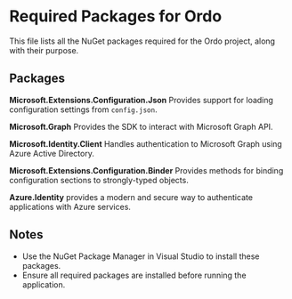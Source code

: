 ﻿# Required Packages for Ordo

This file lists all the NuGet packages required for the Ordo project, along with their purpose.

## Packages

**Microsoft.Extensions.Configuration.Json**
Provides support for loading configuration settings from `config.json`.

**Microsoft.Graph**
Provides the SDK to interact with Microsoft Graph API.

**Microsoft.Identity.Client**
 Handles authentication to Microsoft Graph using Azure Active Directory.

**Microsoft.Extensions.Configuration.Binder**
Provides methods for binding configuration sections to strongly-typed objects.

**Azure.Identity**
provides a modern and secure way to authenticate applications with Azure services.

## Notes
- Use the NuGet Package Manager in Visual Studio to install these packages.
- Ensure all required packages are installed before running the application.
